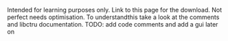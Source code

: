 Intended for learning purposes only. Link to this page for the download. Not perfect needs optimisation. To understandthis take a look at the comments and libctru documentation. TODO: add code comments and add a gui later on
